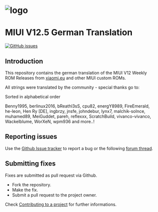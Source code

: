 # ![logo](https://i41.servimg.com/u/f41/18/23/59/53/miui_111.png)
# MIUI V12.5 German Translation

[![GitHub issues](https://img.shields.io/github/issues-raw/berlinux2016/MIUI12.svg)](https://github.com/berlinux2016/MIUI12_5/issues "GitHub issues")

## Introduction

This repository contains the german translation of the MIUI V12 Weekly ROM Releases from [xiaomi.eu](https://xiaomi.eu/community/forums/miui-rom-releases.103/) and other MIUI custom ROMs.

All strings were translated by the community - special thanks go to:

Sorted in alphabetical order

Benny1995, berlinux2016, bReathl3sS, cpu82, energY8989, FireEmerald, he-leon, Hen Ry [DE], ingbrzy, jnsfe, johndebur, lynx7, malchik-solnce, muhamed89, MeiGuddet, pareh, reflexxx, ScratchBuild, vivanco-vivanco, Wackelblume, WorXeN, wpm936 and more..!

## Reporting issues

Use the [Github Issue tracker](https://github.com/berlinux2016/MIUI12_5/issues) to report a bug or the following [forum thread](https://xiaomi.eu/community/forums/german-translation.8/).


## Submitting fixes

Fixes are submitted as pull request via Github.

- Fork the repository.
- Make the fix.
- Submit a pull request to the project owner.

Check [Contributing to a project](https://guides.github.com/activities/forking) for further informations.
